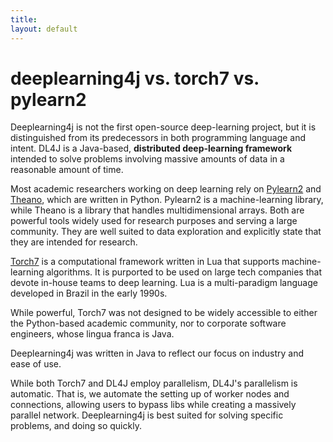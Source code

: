 ```yaml
---
title: 
layout: default
---
```


# deeplearning4j vs. torch7 vs. pylearn2

Deeplearning4j is not the first open-source deep-learning project, but it is distinguished from its predecessors in both programming language and intent. DL4J is a Java-based, **distributed deep-learning framework** intended to solve problems involving massive amounts of data in a reasonable amount of time. 

Most academic researchers working on deep learning rely on [Pylearn2](http://deeplearning.net/software/pylearn2/) and [Theano](http://deeplearning.net/software/theano/), which are written in Python. Pylearn2 is a machine-learning library, while Theano is a library that handles multidimensional arrays. Both are powerful tools widely used for research purposes and serving a large community. They are well suited to data exploration and explicitly state that they are intended for research. 

[Torch7](http://torch.ch/) is a computational framework written in Lua that supports machine-learning algorithms. It is purported to be used on large tech companies that devote in-house teams to deep learning. Lua is a multi-paradigm language developed in Brazil in the early 1990s. 

While powerful, Torch7 was not designed to be widely accessible to either the Python-based academic community, nor to corporate software engineers, whose lingua franca is Java. 

Deeplearning4j was written in Java to reflect our focus on industry and ease of use. 

While both Torch7 and DL4J employ parallelism, DL4J's parallelism is automatic. That is, we automate the setting up of worker nodes and connections, allowing users to bypass libs while creating a massively parallel network. Deeplearning4j is best suited for solving specific problems, and doing so quickly. 

